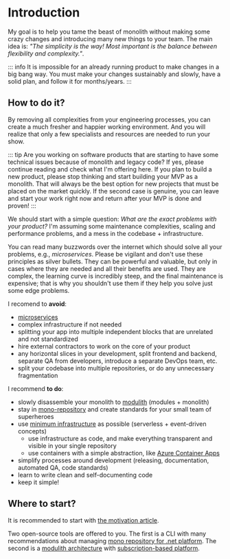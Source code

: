 # Introduction

My goal is to help you tame the beast of monolith without making some crazy changes and introducing many new things to your team. The main idea is: *"The simplicity is the way! Most important is the balance between flexibility and complexity."*.

::: info
It is impossible for an already running product to make changes in a big bang way. You must make your changes sustainably and slowly, have a solid plan, and follow it for months/years.
:::

## How to do it?

By removing all complexities from your engineering processes, you can create a much fresher and happier working environment. And you will realize that only a few specialists and resources are needed to run your show.

::: tip
Are you working on software products that are starting to have some technical issues because of monolith and legacy code? If yes, please continue reading and check what I'm offering here. If you plan to build a new product, please stop thinking and start building your MVP as a monolith. That will always be the best option for new projects that must be placed on the market quickly. If the second case is genuine, you can leave and start your work right now and return after your MVP is done and proven!
:::

We should start with a simple question: *What are the exact problems with your product?* I'm assuming some maintenance complexities, scaling and performance problems, and a mess in the codebase + infrastructure.

You can read many buzzwords over the internet which should solve all your problems, e.g., *microservices*. Please be vigilant and don't use these principles as silver bullets. They can be powerful and valuable, but only in cases where they are needed and all their benefits are used. They are complex, the learning curve is incredibly steep, and the final maintenance is expensive; that is why you shouldn't use them if they help you solve just some edge problems.

I recomend to **avoid**:

- [microservices](/architecture/no-microservices)
- complex infrastructure if not needed
- splitting your app into multiple independent blocks that are unrelated and not standardized
- hire external contractors to work on the core of your product
- any horizontal slices in your development, split frontend and backend, separate QA from developers, introduce a separate DevOps team, etc.
- split your codebase into multiple repositories, or do any unnecessary fragmentation

I recommend **to do**:

- slowly disassemble your monolith to [modulith](/architecture/modulith) (modules + monolith)
- stay in [mono-repository](/monorepo/why-monorepo) and create standards for your small team of superheroes
- use [minimum infrastructure](/articles/infrastructure) as possible (serverless + event-driven concepts)
  - use infrastructure as code, and make everything transparent and visible in your single repository
  - use containers with a simple abstraction, like [Azure Container Apps](https://learn.microsoft.com/en-us/azure/container-apps/overview)
- simplify processes around development (releasing, documentation, automated QA, code standards)
- learn to write clean and self-documenting code
- keep it simple!

## Where to start?

It is recommended to start with [the motivation article](/motivation).

Two open-source tools are offered to you. The first is a CLI with many recommendations about managing [mono repository for .net platform](/monorepo/introduction). The second is a [modulith architecture](/architecture/modulith) with [subscription-based platform](/platform/introduction).


